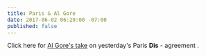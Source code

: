 ```yaml
---
title: Paris & Al Gore
date: 2017-06-02 06:29:00 -07:00
published: false
---
```


Click here for [Al Gore's take](https://www.climaterealityproject.org/blog/why-us-leaving-paris-agreement-isnt-end-world) on yesterday's Paris **Dis** -
 agreement .